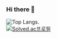 ### Hi there 👋

![Top Langs](https://github-readme-stats.vercel.app/api/top-langs/?username=tyeong1102&layout=compact&theme=dark).  
[![Solved.ac프로필](http://mazassumnida.wtf/api/v2/generate_badge?boj=tyeong1102)](https://solved.ac/tyeong1102)

<!--
**tyeong1102/tyeong1102** is a ✨ _special_ ✨ repository because its `README.md` (this file) appears on your GitHub profile.

Here are some ideas to get you started:

- 🔭 I’m currently working on ...
- 🌱 I’m currently learning ...
- 👯 I’m looking to collaborate on ...
- 🤔 I’m looking for help with ...
- 💬 Ask me about ...
- 📫 How to reach me: ...
- 😄 Pronouns: ...
- ⚡ Fun fact: ...
-->
